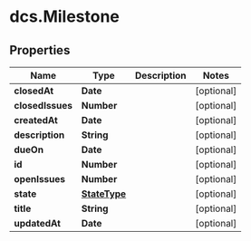 # dcs.Milestone

## Properties
Name | Type | Description | Notes
------------ | ------------- | ------------- | -------------
**closedAt** | **Date** |  | [optional] 
**closedIssues** | **Number** |  | [optional] 
**createdAt** | **Date** |  | [optional] 
**description** | **String** |  | [optional] 
**dueOn** | **Date** |  | [optional] 
**id** | **Number** |  | [optional] 
**openIssues** | **Number** |  | [optional] 
**state** | [**StateType**](StateType.md) |  | [optional] 
**title** | **String** |  | [optional] 
**updatedAt** | **Date** |  | [optional] 
